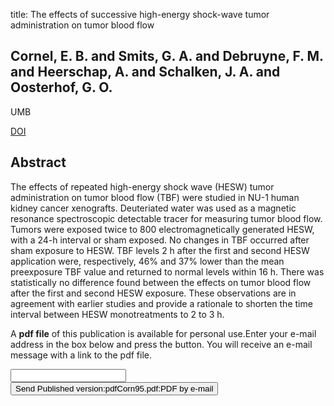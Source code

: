 title: The effects of successive high-energy shock-wave tumor administration on tumor blood flow

## Cornel, E. B. and Smits, G. A. and Debruyne, F. M. and Heerschap, A. and Schalken, J. A. and Oosterhof, G. O.
UMB

<a href="https://doi.org/10.1016/S0301-5629(94)00109-X">DOI</a>

## Abstract
The effects of repeated high-energy shock wave (HESW) tumor administration on tumor blood flow (TBF) were studied in NU-1 human kidney cancer xenografts. Deuteriated water was used as a magnetic resonance spectroscopic detectable tracer for measuring tumor blood flow. Tumors were exposed twice to 800 electromagnetically generated HESW, with a 24-h interval or sham exposed. No changes in TBF occurred after sham exposure to HESW. TBF levels 2 h after the first and second HESW application were, respectively, 46% and 37% lower than the mean preexposure TBF value and returned to normal levels within 16 h. There was statistically no difference found between the effects on tumor blood flow after the first and second HESW exposure. These observations are in agreement with earlier studies and provide a rationale to shorten the time interval between HESW monotreatments to 2 to 3 h.

A <b>pdf file</b> of this publication is available for personal use.Enter your e-mail address in the box below and press the button. You will receive an e-mail message with a link to the pdf file.
<form action="sender.php">  <input type="text" name="email">  <input type="submit" value="Send Published version:pdfCorn95.pdf:PDF by e-mail"></form>